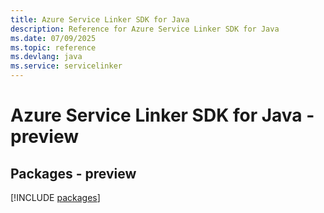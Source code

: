 ```yaml
---
title: Azure Service Linker SDK for Java
description: Reference for Azure Service Linker SDK for Java
ms.date: 07/09/2025
ms.topic: reference
ms.devlang: java
ms.service: servicelinker
---
```

# Azure Service Linker SDK for Java - preview
## Packages - preview
[!INCLUDE [packages](service-linker-index.md)]